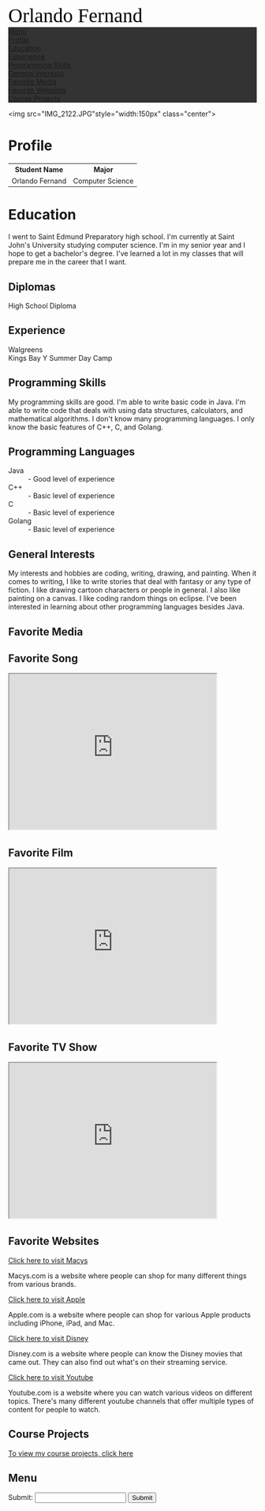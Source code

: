 <!DOCTYPE html>
<html>
<head>
	<title>Orlando Fernand</title>
	<link rel="stylesheet" href="style.css">
	<style>
	img {
	  border: 1px solid #ddd;
	  border-radius: 8px;
	  padding: 5px;
	  width: 150px; 
	  }
ul {
  list-style-type: none;
  margin: 0;
  padding: 0;
  overflow: hidden;
  background-color: #333;
}

li {
  float: left;
}

li a {
  display: block;
  color: white;
  text-align: center;
  padding: 14px 16px;
  text-decoration: none;
}

li a:hover {
  background-color: #111;
}
	</style>
</head>
<body>

<div class="header">
<a href="#name" class="orlando" style="text-decoration:none; color: black; text-align: center; font-family:verdana; font-size: 40px;">Orlando Fernand</a>
<ul>
<li><a href="#menu">Menu</a></li>
<li><a href="#profile">Profile</a></li>
<li><a href="#education">Education</a></li>
<li><a href="#experience">Experience</a></li>
<li><a href="#programming">Programming Skills</a></li>
<li><a href="#interests">General Interests</a></li>
<li><a href="#media">Favorite Media</a></li>
<li><a href="#websites">Favorite Websites</a></li>
<li><a href="#projects">Course Projects</a></li>
</ul>
</div>

<img src="IMG_2122.JPG"style="width:150px" class="center">

<h1> Profile </h1>
<section id="profile">
<table>
	<tr>
		<th> Student Name</th>
		<th> Major</th>		
	</tr>
	<tr>
    <td> Orlando Fernand</td>   
		<td>Computer Science</td>			
	</tr>
</table>
</section>

<h1> Education </h1>
<section id="education">
<p>
  I went to Saint Edmund Preparatory high school. 
  I'm currently at Saint John's University studying computer science. 
  I'm in my senior year and I hope to get a bachelor's degree.
  I've learned a lot in my classes that will prepare me in the career that I want.
</p>

<h2> Diplomas </h2>

<dl>
  <dt>High School Diploma</dt>
  </dl>			

<h1> Experience </h1>
<section id="experience">

<dl>
  <dt>Walgreens</dt>
  <dt>Kings Bay Y Summer Day Camp</dt>
</dl>		
</section>

<h1> Programming Skills</h1>
<section id="programming">
<p>
  My programming skills are good. I'm able to write basic code in Java.
  I'm able to write code that deals with using data structures, calculators,
  and mathematical algorithms. I don't know many programming languages.
  I only know the basic features of C++, C, and Golang.
</p>

<h2> Programming Languages </h2>
<dl>
  <dt>Java</dt>
  <dd>- Good level of experience</dd>
  <dt>C++</dt>
  <dd>- Basic level of experience</dd>
  <dt>C</dt>
  <dd>- Basic level of experience</dd>
  <dt>Golang</dt>
  <dd>- Basic level of experience</dd>
</dl>
</section>

<h1> General Interests</h1>
<section id="interests">
<p>
  My interests and hobbies are coding, writing, drawing, and painting.
  When it comes to writing, I like to write stories that deal with
  fantasy or any type of fiction. I like drawing cartoon characters or
  people in general. I also like painting on a canvas. I like coding
  random things on eclipse. I've been interested in learning about other
  programming languages besides Java. 
</p>
</section>

<h1> Favorite Media</h1>
<section id="media">

<h2> Favorite Song </h2>
<iframe width="420" height="315" src="https://www.youtube.com/embed/7L9EMe-7Z4w">
</iframe>

<h2> Favorite Film </h2>
<iframe width="420" height="315" src="https://www.youtube.com/embed/oHY7D7K58BM">
</iframe>

<h2> Favorite TV Show </h2>
<iframe width="420" height="315" src="https://www.youtube.com/embed/DotnJ7tTA34">
</iframe>
</section>

<h1> Favorite Websites</h1>
<section id="websites">
<a href="https://www.macys.com/"> Click here to visit Macys </a>

<p>
<span>
  Macys.com is a website where people can shop for many different things
  from various brands.
  </span>
</p>

<a href="https://www.apple.com/"> Click here to visit Apple </a>

<p>
<span>
  Apple.com is a website where people can shop for various Apple products
  including iPhone, iPad, and Mac.
  </span>
</p>

<a href="https://www.disney.com/"> Click here to visit Disney </a>

<p>
<span>
  Disney.com is a website where people can know the Disney movies
  that came out. They can also find out what's on their streaming
  service.
  </span>
</p>

<a href="https://www.youtube.com/"> Click here to visit Youtube </a>

<p>
<span>
  Youtube.com is a website where you can watch various videos on
  different topics. There's many different youtube channels that offer
  multiple types of content for people to watch. 
  </span>
</p>
</section>

<h1> Course Projects</h1>
<section id="projects">
<a href=
https://github.com/Orlando3700/Project-1/settings/pages> To view my course projects, click here </a>
</section>

<h1>Menu</h1>
<section id="menu">
<form>
<div>
<label> Submit:</label>
<input type="search" id="menu" name="q" />
<button>Submit</button>
</div>
</form>
</section>


</body>
</html>
